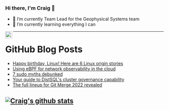 ### Hi there, I'm Craig 👋

<!--
**CraigTeelFugro/CraigTeelFugro** is a ✨ _special_ ✨ repository because its `README.md` (this file) appears on your GitHub profile.

Here are some ideas to get you started:
-->

- 🔭 I’m currently Team Lead for the Geophysical Systems team
- 🌱 I’m currently learning everything I can

[<img align="left" alt="Craig Teel | LinkedIn" width="22px" src="https://cdn.jsdelivr.net/npm/simple-icons@v3/icons/linkedin.svg" />][linkedin]

---

# GitHub Blog Posts

<!-- BLOG-POST-LIST:START -->
- [Happy birthday, Linux! Here are 6 Linux origin stories](https://opensource.com/article/22/8/linux-birthday-origin-stories)
- [Using eBPF for network observability in the cloud](https://opensource.com/article/22/8/ebpf-network-observability-cloud)
- [7 sudo myths debunked](https://opensource.com/article/22/8/debunk-sudo-myths)
- [Your guide to DistSQL&#39;s cluster governance capability](https://opensource.com/article/22/8/your-guide-distsqls-cluster-governance-capability)
- [The full lineup for Git Merge 2022 revealed](https://github.blog/2022-08-23-the-full-lineup-for-git-merge-2022-revealed/)
<!-- BLOG-POST-LIST:END -->

## [![Craig's github stats](https://github-readme-stats.vercel.app/api?username=craigteelfugro)](https://github.com/anuraghazra/github-readme-stats)


[linkedin]: https://linkedin.com/in/craig-teel-b8786771
